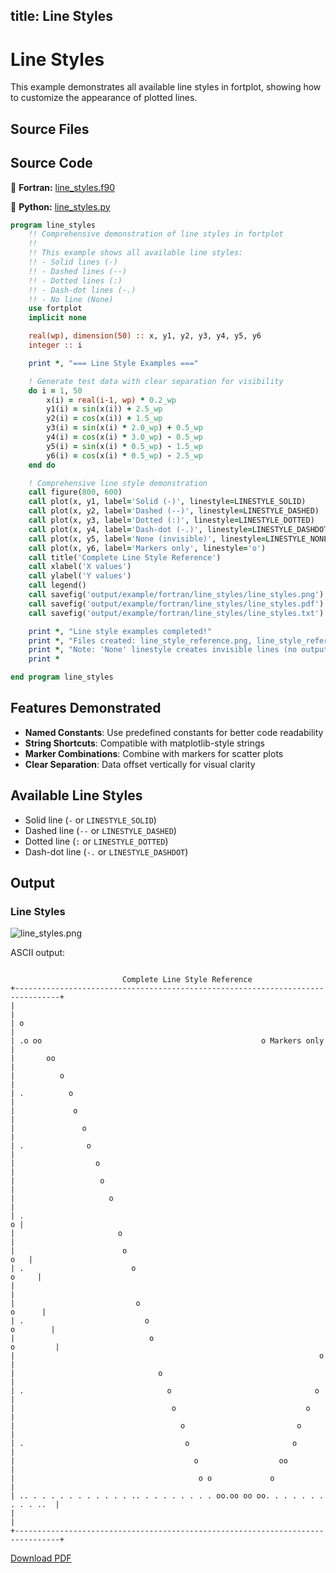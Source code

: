 title: Line Styles
---

# Line Styles

This example demonstrates all available line styles in fortplot, showing how to customize the appearance of plotted lines.

## Source Files

## Source Code

🔷 **Fortran:** [line_styles.f90](https://github.com/lazy-fortran/fortplot/blob/main/example/fortran/line_styles/line_styles.f90)

🐍 **Python:** [line_styles.py](https://github.com/lazy-fortran/fortplot/blob/main/example/python/line_styles/line_styles.py)

```fortran
program line_styles
    !! Comprehensive demonstration of line styles in fortplot
    !!
    !! This example shows all available line styles:
    !! - Solid lines (-)
    !! - Dashed lines (--)
    !! - Dotted lines (:)
    !! - Dash-dot lines (-.)
    !! - No line (None)
    use fortplot
    implicit none

    real(wp), dimension(50) :: x, y1, y2, y3, y4, y5, y6
    integer :: i

    print *, "=== Line Style Examples ==="

    ! Generate test data with clear separation for visibility
    do i = 1, 50
        x(i) = real(i-1, wp) * 0.2_wp
        y1(i) = sin(x(i)) + 2.5_wp
        y2(i) = cos(x(i)) + 1.5_wp
        y3(i) = sin(x(i) * 2.0_wp) + 0.5_wp
        y4(i) = cos(x(i) * 3.0_wp) - 0.5_wp
        y5(i) = sin(x(i) * 0.5_wp) - 1.5_wp
        y6(i) = cos(x(i) * 0.5_wp) - 2.5_wp
    end do

    ! Comprehensive line style demonstration
    call figure(800, 600)
    call plot(x, y1, label='Solid (-)', linestyle=LINESTYLE_SOLID)
    call plot(x, y2, label='Dashed (--)', linestyle=LINESTYLE_DASHED)
    call plot(x, y3, label='Dotted (:)', linestyle=LINESTYLE_DOTTED)
    call plot(x, y4, label='Dash-dot (-.)', linestyle=LINESTYLE_DASHDOT)
    call plot(x, y5, label='None (invisible)', linestyle=LINESTYLE_NONE)
    call plot(x, y6, label='Markers only', linestyle='o')
    call title('Complete Line Style Reference')
    call xlabel('X values')
    call ylabel('Y values')
    call legend()
    call savefig('output/example/fortran/line_styles/line_styles.png')
    call savefig('output/example/fortran/line_styles/line_styles.pdf')
    call savefig('output/example/fortran/line_styles/line_styles.txt')

    print *, "Line style examples completed!"
    print *, "Files created: line_style_reference.png, line_style_reference.pdf"
    print *, "Note: 'None' linestyle creates invisible lines (no output)"
    print *

end program line_styles
```

## Features Demonstrated

- **Named Constants**: Use predefined constants for better code readability
- **String Shortcuts**: Compatible with matplotlib-style strings
- **Marker Combinations**: Combine with markers for scatter plots
- **Clear Separation**: Data offset vertically for visual clarity

## Available Line Styles

- Solid line (`-` or `LINESTYLE_SOLID`)
- Dashed line (`--` or `LINESTYLE_DASHED`)
- Dotted line (`:` or `LINESTYLE_DOTTED`)
- Dash-dot line (`-.` or `LINESTYLE_DASHDOT`)

## Output

### Line Styles

![line_styles.png](../../media/examples/line_styles/line_styles.png)

ASCII output:
```

                         Complete Line Style Reference
+--------------------------------------------------------------------------------+
|                                                                                |
| o                                                                              |
| .o oo                                                 o Markers only           |
|       oo                                                                       |
|          o                                                                     |
| .          o                                                                   |
|             o                                                                  |
|               o                                                                |
| .              o                                                               |
|                  o                                                             |
|                   o                                                            |
|                     o                                                          |
| .                                                                            o |
|                       o                                                        |
|                        o                                                   o   |
| .                        o                                               o     |
|                                                                                |
|                           o                                             o      |
| .                           o                                         o        |
|                              o                                       o         |
|                                                                    o           |
|                                o                                               |
| .                                o                                o            |
|                                   o                             o              |
|                                     o                         o                |
| .                                    o                       o                 |
|                                        o                  oo                   |
|                                         o o             o                      |
| .. . . . . . . . . . . . .. . . . . . . . . oo.oo oo oo. . . . . . . . . . ..  |
|                                                                                |
+--------------------------------------------------------------------------------+
```

[Download PDF](../../media/examples/line_styles/line_styles.pdf                                                                                                                                                                                                                                                 )

